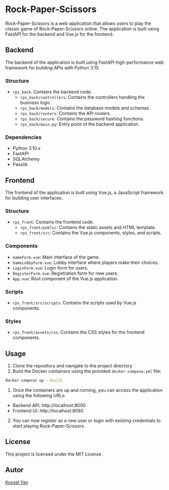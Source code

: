 # Rock-Paper-Scissors

Rock-Paper-Scissors is a web application that allows users to play the classic game of Rock-Paper-Scissors online.
The application is built using FastAPI for the backend and Vue.js for the frontend.

## Backend

The backend of the application is built using FastAPI high-performance web framework for building
APIs with Python 3.10.

### Structure

- `rps_back`: Contains the backend code.
    - `rps_back/controllers`: Contains the controllers handling the business logic.
    - `rps_back/models`: Contains the database models and schemas.
    - `rps_back/routers`: Contains the API routers.
    - `rps_back/secure`: Contains the password hashing functions.
    - `rps_back/main.py`: Entry point of the backend application.

### Dependencies

- Python 3.10.x
- FastAPI
- SQLAlchemy
- Passlib

## Frontend

The frontend of the application is built using Vue.js, a JavaScript framework for building user interfaces.

### Structure

- `rps_front`: Contains the frontend code.
    - `rps_front/public`: Contains the static assets and HTML template.
    - `rps_front/src`: Contains the Vue.js components, styles, and scripts.

### Components

- `GameForm.vue`: Main interface of the game.
- `GameLobbyForm.vue`: Lobby interface where players make their choices.
- `LoginForm.vue`: Login form for users.
- `RegisterForm.vue`: Registration form for new users.
- `App.vue`: Root component of the Vue.js application.

### Scripts

- `rps_front/src/scripts`: Contains the scripts used by Vue.js components.

### Styles

- `rps_front/assets/css`: Contains the CSS styles for the frontend components.

## Usage

1. Clone the repository and navigate to the project directory.
2. Build the Docker containers using the provided `docker-compose.yml` file:

```bash
docker-compose up --build
```

1. Once the containers are up and running, you can access the application using the following URLs:

* Backend API: http://localhost:8000
* Frontend UI: http://localhost:8080

2. You can now register as a new user or login with existing credentials to start playing Rock-Paper-Scissors.

## License

This project is licensed under the MIT License.

## Autor

[Kovzel Yan](https://github.com/Revastein)
